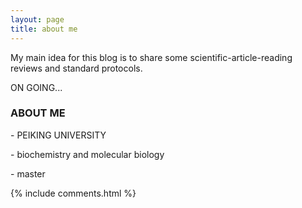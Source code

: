 ```yaml
---
layout: page
title: about me
---
```


My main idea for this blog is to share some scientific-article-reading reviews and standard protocols.
<p>
ON GOING...
<p>

<p>

<h3> ABOUT ME </h3>

<p>
- PEIKING UNIVERSITY
<p>
- biochemistry and molecular biology
<p>
- master
<p>

<p>

<p>

<p>


{% include comments.html %}
